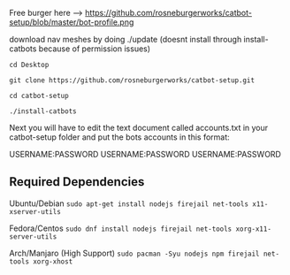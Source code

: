 Free burger here --> https://github.com/rosneburgerworks/catbot-setup/blob/master/bot-profile.png

download nav meshes by doing ./update (doesnt install through install-catbots because of permission issues)

    cd Desktop
    
    git clone https://github.com/rosneburgerworks/catbot-setup.git
    
    cd catbot-setup
    
    ./install-catbots
    
Next you will have to edit the text document called accounts.txt in your catbot-setup folder and put the bots accounts in this format:

USERNAME:PASSWORD
USERNAME:PASSWORD
USERNAME:PASSWORD

## Required Dependencies
Ubuntu/Debian
`sudo apt-get install nodejs firejail net-tools x11-xserver-utils`

Fedora/Centos
`sudo dnf install nodejs firejail net-tools xorg-x11-server-utils`

Arch/Manjaro (High Support)
`sudo pacman -Syu nodejs npm firejail net-tools xorg-xhost`
